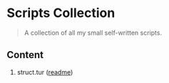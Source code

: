 # Scripts Collection
> A collection of all my small self-written scripts.

## Content
1. struct.tur ([readme](https://github.com/toorusr/scripts/master/struc.tur/README.md))
